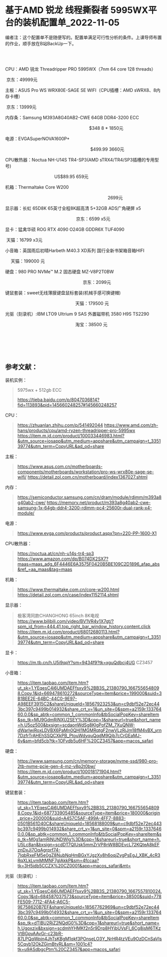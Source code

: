 # 基于AMD 锐龙 线程撕裂者 5995WX平台的装机配置单_2022-11-05

编者注：这个配置单不是随便写的。配置单满足可行性分析的条件。上课导师布置的作业，顺手放在B站BackUp一下。

<br/>

<br/>

CPU：AMD 锐龙 Threadripper PRO 5995WX（7nm 64 core 128 threads）

​                                                   京东：49999元

主板：ASUS Pro WS WRX80E-SAGE SE WIFI（CPU插槽：AMD sWRX8、8内存卡槽）

​                                                   京东：13999元

内存条：Samsung M393A8G40AB2-CWE 64GB DDR4-3200 ECC

                                   $348  8 * 1850元

电源：EVGASuperNOVA1600P+

                                   $499.99 3660元

CPU散热器：Noctua NH-U14S TR4-SP3(AMD sTRX4/TR4/SP3插槽的专用型号)

                                           US$89.95 659元

机箱：Thermaltake Core W200

                                2699元

显示器：长虹 65D8K 65英寸全程8K超高清 5+32GB ADS广角硬屏 x5

                                       京东：6599 x5元

显卡：猛禽华硕 ROG RTX 4090 O24GB GDDR6X TUF4090

​                                                      天猫：16799 x3元

小音箱：英国雨后初晴Harbeth M40.3 XD系列 国行全新书架箱音箱HIFI

                                                     天猫：199000 元

硬盘：980 PRO NVMe™ M.2 固态硬盘 MZ-V8P2T0BW

                                     京东：2099元

键鼠套装：sweet无线薄膜键盘鼠标套装(机械手感可换键帽)

                                       天猫：179500 元

光驱（刻录机）:IBM LTO9 Ultrium 9 SAS 外置磁带机 3580 H9S TS2290

                                       淘宝：38500 元

<br/>

<br/>

<br/>

<br/>

## 参考文献：

装机实例：

> 5975wx + 512gb ECC
>
> https://tieba.baidu.com/p/8047036814?fid=113893&pid=145660248257#145660248257

CPU：

> https://zhuanlan.zhihu.com/p/541492044
> https://www.amd.com/zh-hans/products/cpu/amd-ryzen-threadripper-pro-5995wx
> https://item.m.jd.com/product/100033446983.html?&utm_source=iosapp&utm_medium=appshare&utm_campaign=t_335139774&utm_term=CopyURL&ad_od=share

主板：

> https://www.asus.com.cn/motherboards-components/motherboards/workstation/pro-ws-wrx80e-sage-se-wifi/
> https://detail.zol.com.cn/motherboard/index1367027.shtml

内存：

> https://semiconductor.samsung.com/cn/dram/module/rdimm/m393a8g40ab2-cwe/
> https://memory.net/product/m393a8g40ab2-cwe-samsung-1x-64gb-ddr4-3200-rdimm-pc4-25600r-dual-rank-x4-module/

电源：

> https://www.evga.com/products/product.aspx?pn=220-PP-1600-X1

CPU散热器：

> https://noctua.at/cn/nh-u14s-tr4-sp3
> https://www.amazon.com/dp/B074DX2SX7?maas=maas_adg_6F4446E6A3575F0420B5BE109C2D1896_afap_abs&ref_=aa_maas&tag=maas

机箱：

> https://www.thermaltake.com.cn/core-w200.html
> https://detail.zol.com.cn/case/index1152114.shtml

显示器：

> 极客湾同款CHANGHONG 65inch 8K电视
> https://www.bilibili.com/video/BV1VR4y1X7gt/?spm_id_from=444.41.top_right_bar_window_history.content.click
> https://item.m.jd.com/product/68012680113.html?&utm_source=iosapp&utm_medium=appshare&utm_campaign=t_335139774&utm_term=CopyURL&ad_od=share

显卡：

> https://m.tb.cn/h.U5i9qpY?sm=9434f9?tk=xguQdbcj4UG CZ3457

小音箱：

> https://item.taobao.com/item.htm?ut_sk=1.YEqesC4i6UMDAEFfsxy9%2BB3S_21380790_1667556548098.Copy.1&id=669478610272&sourceType=item&price=199000&suid=3B1BEE2E-64BC-44C0-9E97-A98EEF3915C2&shareUniqueId=18567923253&un=c9dbf52e72ec443bc397c9499b014932&share_crt_v=1&un_site=0&spm=a2159r.13376460.0.0&sp_abtk=common_1_commonInfo&tbSocialPopKey=shareItem&sp_tk=MU9GdmRiNXU2SEY%3D&cpp=1&shareurl=true&short_name=h.U5oz500&bxsign=scdaonWdSg8KlgPofZM_7XuQNW-dWarlwjRoxLDVBX6PaMn0QHl1MGMRqtgF2nwVLzRjJm18fM4vBX_yrn7DzfrTrAHEhSSQCXkPB_PtouWdyquQqdM9Qjb7cCrGEaMJ-6v&sm=bfd5cb?tk=1OFvdb5u6HF%20CZ3457&app=macos_safari

硬盘：

> https://www.samsung.com/cn/memory-storage/nvme-ssd/980-pro-2tb-nvme-pcie-gen-4-mz-v8p2t0bw/
> https://item.m.jd.com/product/100018171904.html?&utm_source=iosapp&utm_medium=appshare&utm_campaign=t_335139774&utm_term=CopyURL&ad_od=share

键鼠套装：

> https://item.taobao.com/item.htm?ut_sk=1.YEqesC4i6UMDAEFfsxy9%2BB3S_21380790_1667556548098.Copy.1&id=687733905485&sourceType=item&price=180000&origin_price=200000&suid=A457C5AF-499A-4FF7-8883-0501B561D40C&shareUniqueId=18568188009&un=c9dbf52e72ec443bc397c9499b014932&share_crt_v=1&un_site=0&spm=a2159r.13376460.0.0&sp_abtk=common_1_commonInfo&tbSocialPopKey=shareItem&sp_tk=M0g1amRiNUNDWlg%3D&cpp=1&shareurl=true&short_name=h.U5Lc8an&bxsign=scdDT7QIUsk5mmZrVP8nW8BDEvcL72KQteA8kEFznDxJj7OqAgrprf74-7IqbRxeFM5e0gZ8NubNqHmBGxYJgzXy8h6oqjZvgPsEgJ_XBK_4cR3RqXLkLvmMtMNF7glAkkP&sm=4fccaa?tk=3H5jdb5CCZX%20CZ0001&app=macos_safari&mt=

光驱（刻录机）:

> https://item.taobao.com/item.htm?ut_sk=1.YEqesC4i6UMDAEFfsxy9%2BB3S_21380790_1667557810024.Copy.1&id=684587037573&sourceType=item&price=38500&suid=778FE509-7712-4FA4-A6C5-9E758620B7EF&shareUniqueId=18567762969&un=c9dbf52e72ec443bc397c9499b014932&share_crt_v=1&un_site=0&spm=a2159r.13376460.0.0&sp_abtk=common_1_commonInfo&tbSocialPopKey=shareItem&sp_tk=dTlBU2RiZ2NQdG0%3D&cpp=1&shareurl=true&short_name=h.Ugoxzix&bxsign=scdmhYHMKf2n5r9Drp8HYjbUVsFI_6Cg8jsM6TKzVtBGpyAAvGr-c23bR-87LPQqWpjn4JhTsKBgM1qkf3POnseLO3Y_NrHR4tzVEu9OzDCnSaVIs5Cqvb12OkZGimBtvRL&sm=1001c4?tk=u9ASdbgcPtm%20CZ3457&app=macos_safari